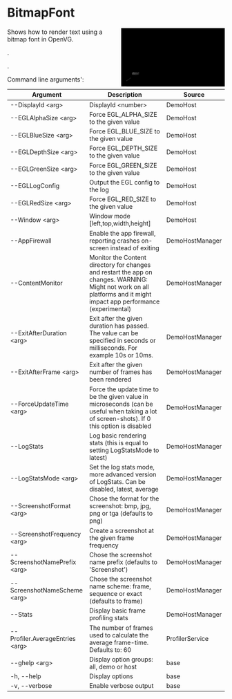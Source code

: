 <!-- #AG_DEMOAPP_HEADER_BEGIN# -->
# BitmapFont
<img src="./Example.jpg" height="135px" style="float:right">

<!-- #AG_DEMOAPP_HEADER_END# -->
<!-- #AG_BRIEF_BEGIN# -->
Shows how to render text using a bitmap font in OpenVG.

.

.
<!-- #AG_BRIEF_END# -->

<!-- #AG_DEMOAPP_COMMANDLINE_ARGUMENTS_BEGIN# -->

Command line arguments':

Argument                       |Description                                                                                                                                                          |Source
-------------------------------|---------------------------------------------------------------------------------------------------------------------------------------------------------------------|---------------
--DisplayId \<arg>             |DisplayId \<number>                                                                                                                                                  |DemoHost
--EGLAlphaSize \<arg>          |Force EGL_ALPHA_SIZE to the given value                                                                                                                              |DemoHost
--EGLBlueSize \<arg>           |Force EGL_BLUE_SIZE to the given value                                                                                                                               |DemoHost
--EGLDepthSize \<arg>          |Force EGL_DEPTH_SIZE to the given value                                                                                                                              |DemoHost
--EGLGreenSize \<arg>          |Force EGL_GREEN_SIZE to the given value                                                                                                                              |DemoHost
--EGLLogConfig                 |Output the EGL config to the log                                                                                                                                     |DemoHost
--EGLRedSize \<arg>            |Force EGL_RED_SIZE to the given value                                                                                                                                |DemoHost
--Window \<arg>                |Window mode [left,top,width,height]                                                                                                                                  |DemoHost
--AppFirewall                  |Enable the app firewall, reporting crashes on-screen instead of exiting                                                                                              |DemoHostManager
--ContentMonitor               |Monitor the Content directory for changes and restart the app on changes. WARNING: Might not work on all platforms and it might impact app performance (experimental)|DemoHostManager
--ExitAfterDuration \<arg>     |Exit after the given duration has passed. The value can be specified in seconds or milliseconds. For example 10s or 10ms.                                            |DemoHostManager
--ExitAfterFrame \<arg>        |Exit after the given number of frames has been rendered                                                                                                              |DemoHostManager
--ForceUpdateTime \<arg>       |Force the update time to be the given value in microseconds (can be useful when taking a lot of screen-shots). If 0 this option is disabled                          |DemoHostManager
--LogStats                     |Log basic rendering stats (this is equal to setting LogStatsMode to latest)                                                                                          |DemoHostManager
--LogStatsMode \<arg>          |Set the log stats mode, more advanced version of LogStats. Can be disabled, latest, average                                                                          |DemoHostManager
--ScreenshotFormat \<arg>      |Chose the format for the screenshot: bmp, jpg, png or tga (defaults to png)                                                                                          |DemoHostManager
--ScreenshotFrequency \<arg>   |Create a screenshot at the given frame frequency                                                                                                                     |DemoHostManager
--ScreenshotNamePrefix \<arg>  |Chose the screenshot name prefix (defaults to 'Screenshot')                                                                                                          |DemoHostManager
--ScreenshotNameScheme \<arg>  |Chose the screenshot name scheme: frame, sequence or exact (defaults to frame)                                                                                       |DemoHostManager
--Stats                        |Display basic frame profiling stats                                                                                                                                  |DemoHostManager
--Profiler.AverageEntries \<arg>|The number of frames used to calculate the average frame-time. Defaults to: 60                                                                                       |ProfilerService
--ghelp \<arg>                 |Display option groups: all, demo or host                                                                                                                             |base
-h, --help                     |Display options                                                                                                                                                      |base
-v, --verbose                  |Enable verbose output                                                                                                                                                |base
<!-- #AG_DEMOAPP_COMMANDLINE_ARGUMENTS_END# -->
